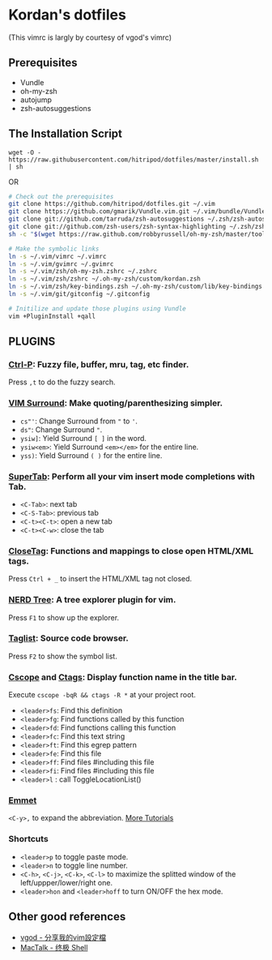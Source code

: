 Kordan's dotfiles
==============
(This vimrc is largly by courtesy of vgod's vimrc)

Prerequisites
-------------

- Vundle
- oh-my-zsh
- autojump
- zsh-autosuggestions


The Installation Script
-----------------------

`wget -O - https://raw.githubusercontent.com/hitripod/dotfiles/master/install.sh | sh`

OR

```bash
# Check out the prerequisites
git clone https://github.com/hitripod/dotfiles.git ~/.vim
git clone https://github.com/gmarik/Vundle.vim.git ~/.vim/bundle/Vundle.vim
git clone git://github.com/tarruda/zsh-autosuggestions ~/.zsh/zsh-autosuggestions
git clone git://github.com/zsh-users/zsh-syntax-highlighting ~/.zsh/zsh-syntax-highlighting
sh -c "$(wget https://raw.github.com/robbyrussell/oh-my-zsh/master/tools/install.sh -O -)"

# Make the symbolic links
ln -s ~/.vim/vimrc ~/.vimrc
ln -s ~/.vim/gvimrc ~/.gvimrc
ln -s ~/.vim/zsh/oh-my-zsh.zshrc ~/.zshrc
ln -s ~/.vim/zsh/zshrc ~/.oh-my-zsh/custom/kordan.zsh
ln -s ~/.vim/zsh/key-bindings.zsh ~/.oh-my-zsh/custom/lib/key-bindings.zsh
ln -s ~/.vim/git/gitconfig ~/.gitconfig

# Initilize and update those plugins using Vundle
vim +PluginInstall +qall
```

PLUGINS
-------


### [Ctrl-P](http://www.github.com/kien/ctrlp.vim.git): Fuzzy file, buffer, mru, tag, etc finder. 
    
Press `,t` to do the fuzzy search. 

### [VIM Surround](http://www.github.com/tpope/vim-surround): Make quoting/parenthesizing simpler.

* `cs"'`:      Change Surround from `"` to `'`.
* `ds"`:       Change Surround `"`.
* `ysiw]`:     Yield Surround `[ ]` in the word.
* `ysiw<em>`:  Yield Surround `<em></em>` for the entire line.
* `yss)`:      Yield Surround `( )` for the entire line.

### [SuperTab](http://www.github.com/ervandew/supertab): Perform all your vim insert mode completions with Tab.

* `<C-Tab>`:    next tab
* `<C-S-Tab>`:  previous tab
* `<C-t><C-t>`: open a new tab
* `<C-t><C-w>`: close the tab

### [CloseTag](http://www.github.com/vim-scripts/closetag.vim): Functions and mappings to close open HTML/XML tags.

Press `Ctrl + _` to insert the HTML/XML tag not closed.

### [NERD Tree](http://www.github.com/scrooloose/nerdtree): A tree explorer plugin for vim.

Press `F1` to show up the explorer.

### [Taglist](http://www.github.com/vim-scripts/taglist.vim): Source code browser.
    
Press `F2` to show the symbol list.

### [Cscope](http://www.github.com/vim-scripts/cscope.vim) and [Ctags](http://www.github.com/vim-scripts/ctags.vim): Display function name in the title bar.

Execute `cscope -bqR && ctags -R *` at your project root.

* `<leader>fs`: Find this definition
* `<leader>fg`: Find functions called by this function
* `<leader>fd`: Find functions calling this function
* `<leader>fc`: Find this text string
* `<leader>ft`: Find this egrep pattern
* `<leader>fe`: Find this file
* `<leader>ff`: Find files #including this file
* `<leader>fi`: Find files #including this file
* `<leader>l` : call ToggleLocationList()

### [Emmet](https://github.com/mattn/emmet-vim)

`<C-y>,` to expand the abbreviation. [More Tutorials](https://raw.githubusercontent.com/mattn/emmet-vim/master/TUTORIAL)

### Shortcuts

* `<leader>p` to toggle paste mode.
* `<leader>n` to toggle line number.
* `<C-h>`, `<C-j>`, `<C-k>`, `<C-l>` to maximize the splitted window of the left/uppper/lower/right one.
* `<leader>hon` and `<leader>hoff` to turn ON/OFF the hex mode.

Other good references
---------------------

* [vgod - 分享我的vim設定檔](http://blog.vgod.tw/2011/03/19/vimrc/?utm_source=feedburner&utm_medium=feed&utm_campaign=Feed%3A+vgod%2Fblog+%28vgod%27s+blog%29&utm_content=Google+Reader)
* [MacTalk - 终极 Shell](http://macshuo.com/?p=676)
